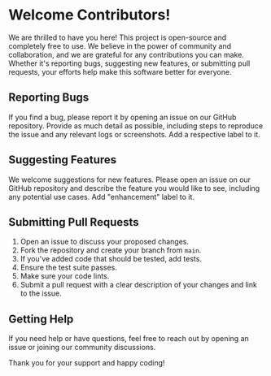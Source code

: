 # Welcome Contributors!

We are thrilled to have you here! This project is open-source and completely free to use. We believe in the power of community and collaboration, and we are grateful for any contributions you can make. Whether it's reporting bugs, suggesting new features, or submitting pull requests, your efforts help make this software better for everyone.

## Reporting Bugs

If you find a bug, please report it by opening an issue on our GitHub repository. Provide as much detail as possible, including steps to reproduce the issue and any relevant logs or screenshots. Add a respective label to it.

## Suggesting Features

We welcome suggestions for new features. Please open an issue on our GitHub repository and describe the feature you would like to see, including any potential use cases. Add "enhancement" label to it.

## Submitting Pull Requests

1. Open an issue to discuss your proposed changes.
2. Fork the repository and create your branch from `main`.
3. If you've added code that should be tested, add tests.
4. Ensure the test suite passes.
5. Make sure your code lints.
6. Submit a pull request with a clear description of your changes and link to the issue.

## Getting Help

If you need help or have questions, feel free to reach out by opening an issue or joining our community discussions.

Thank you for your support and happy coding!
